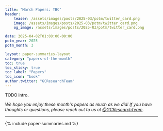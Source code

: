 ```yaml
---
title: "March Papers: TBC"
header:
    teaser: /assets/images/posts/2025-03/potm/twitter_card.png
    image: /assets/images/posts/2025-03/potm/twitter_card.png
    og_image: /assets/images/posts/2025-03/potm/twitter_card.png

date: 2025-04-02T01:00:00-00:00
potm_year: 2025
potm_month: 3

layout: paper-summaries-layout
category: "papers-of-the-month"
toc: true
toc_sticky: true
toc_label: "Papers"
toc_icon: "book"
author.twitter: "GCResearchTeam"
---
```


TODO intro.

*We hope you enjoy these month's papers as much as we did! If you have thoughts or questions, please reach out to us at [@GCResearchTeam](https://x.com/GCResearchTeam).*

---

{% include paper-summaries.md %}
